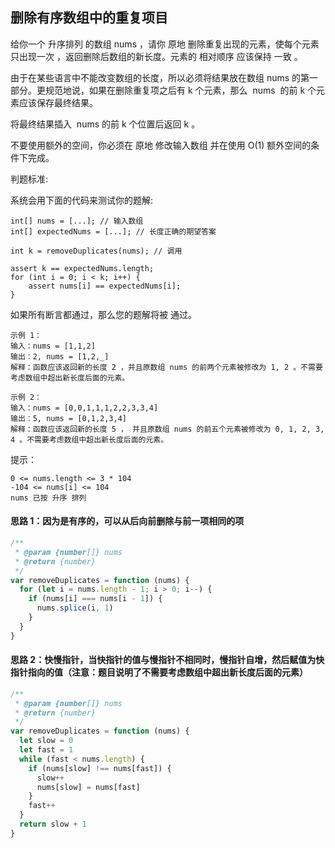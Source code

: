 ## 删除有序数组中的重复项目

给你一个 升序排列 的数组 nums ，请你 原地 删除重复出现的元素，使每个元素 只出现一次 ，返回删除后数组的新长度。元素的 相对顺序 应该保持 一致 。

由于在某些语言中不能改变数组的长度，所以必须将结果放在数组 nums 的第一部分。更规范地说，如果在删除重复项之后有 k 个元素，那么  nums  的前 k 个元素应该保存最终结果。

将最终结果插入  nums 的前 k 个位置后返回 k 。

不要使用额外的空间，你必须在 原地 修改输入数组 并在使用 O(1) 额外空间的条件下完成。

判题标准:

系统会用下面的代码来测试你的题解:

```
int[] nums = [...]; // 输入数组
int[] expectedNums = [...]; // 长度正确的期望答案

int k = removeDuplicates(nums); // 调用

assert k == expectedNums.length;
for (int i = 0; i < k; i++) {
    assert nums[i] == expectedNums[i];
}
```

如果所有断言都通过，那么您的题解将被 通过。

```
示例 1：
输入：nums = [1,1,2]
输出：2, nums = [1,2,_]
解释：函数应该返回新的长度 2 ，并且原数组 nums 的前两个元素被修改为 1, 2 。不需要考虑数组中超出新长度后面的元素。

示例 2：
输入：nums = [0,0,1,1,1,2,2,3,3,4]
输出：5, nums = [0,1,2,3,4]
解释：函数应该返回新的长度 5 ， 并且原数组 nums 的前五个元素被修改为 0, 1, 2, 3, 4 。不需要考虑数组中超出新长度后面的元素。
```

提示：

```
0 <= nums.length <= 3 * 104
-104 <= nums[i] <= 104
nums 已按 升序 排列
```

#### 思路 1：因为是有序的，可以从后向前删除与前一项相同的项

```javascript
/**
 * @param {number[]} nums
 * @return {number}
 */
var removeDuplicates = function (nums) {
  for (let i = nums.length - 1; i > 0; i--) {
    if (nums[i] === nums[i - 1]) {
      nums.splice(i, 1)
    }
  }
}
```

#### 思路 2：快慢指针，当快指针的值与慢指针不相同时，慢指针自增，然后赋值为快指针指向的值（注意：题目说明了不需要考虑数组中超出新长度后面的元素）

```javascript
/**
 * @param {number[]} nums
 * @return {number}
 */
var removeDuplicates = function (nums) {
  let slow = 0
  let fast = 1
  while (fast < nums.length) {
    if (nums[slow] !== nums[fast]) {
      slow++
      nums[slow] = nums[fast]
    }
    fast++
  }
  return slow + 1
}
```
